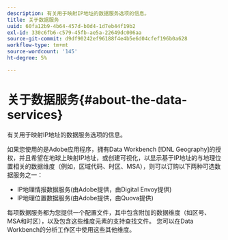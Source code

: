 ```yaml
---
description: 有关用于映射IP地址的数据服务选项的信息。
title: 关于数据服务
uuid: 60fa12b9-4b64-457d-b0d4-1d7eb44f19b2
exl-id: 330c6fb6-c579-45fb-ae5a-22649dc006aa
source-git-commit: d9df90242ef96188f4e4b5e6d04cfef196b0a628
workflow-type: tm+mt
source-wordcount: '145'
ht-degree: 5%

---
```


# 关于数据服务{#about-the-data-services}

有关用于映射IP地址的数据服务选项的信息。

如果您使用的是Adobe应用程序，拥有Data Workbench [!DNL Geography]的授权，并且希望在地球上映射IP地址，或创建可视化，以显示基于IP地址的与地理位置相关的数据维度（例如，区域代码、时区、MSA），则可以订购以下两种可选数据服务之一：

* IP地理情报数据服务(由Adobe提供，由Digital Envoy提供)
* IP地理位置数据服务(由Adobe提供，由Quova提供)

每项数据服务都为您提供一个配置文件，其中包含附加的数据维度（如区号、MSA和时区），以及包含这些维度元素的支持查找文件。 您可以在Data Workbench的分析工作区中使用这些其他维度。
